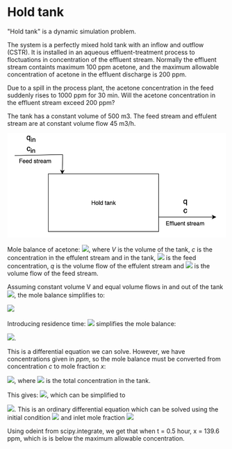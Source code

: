 # Hold tank

"Hold tank" is a dynamic simulation problem.

The system is a perfectly mixed hold tank with an inflow and outflow (CSTR). It is installed in an aqueous effluent-treatment process to floctuations in concentration of the effluent stream. Normally the effluent stream containts maximum 100 ppm acetone, and the maximum allowable concentration of acetone in the effluent discharge is 200 ppm. 

Due to a spill in the process plant, the acetone concentration in the feed suddenly rises to 1000 ppm for 30 min. Will the acetone concentration in the effluent stream exceed 200 ppm?

The tank has a constant volume of 500 m3. The feed stream and effulent stream are at constant volume flow 45 m3/h.

![Image of flow chart](hold-tank-flow-chart.png)

Mole balance of acetone:
<img src="https://render.githubusercontent.com/render/math?math=\frac{d}{dt}(V\cdot c) = q_{in} c_{in} - q c">,
where *V* is the volume of the tank, *c* is the concentration in the effulent stream and in the tank, <img src="https://render.githubusercontent.com/render/math?math=\ c_{in}"> is the feed concentration, *q* is the volume flow of the effulent stream and <img src="https://render.githubusercontent.com/render/math?math=\ q_{in} "> is the volume flow of the feed stream.

Assuming constant volume V and equal volume flows in and out of the tank <img src="https://render.githubusercontent.com/render/math?math=\ q_{in} = q ">, the mole balance simplifies to:

<img src="https://render.githubusercontent.com/render/math?math=\V\frac{dc}{dt} = q_{in}(c_{in} - c)">

Introducing residence time: <img src="https://render.githubusercontent.com/render/math?math=\tau=\frac{V}{q_{in}}"> simplifies the mole balance:

<img src="https://render.githubusercontent.com/render/math?math=\tau\frac{dc}{dt} = c_{in} - c">.

This is a differential equation we can solve. However, we have concentrations given in *ppm*, so the mole balance must be converted from concentration *c* to mole fraction *x*:

<img src="https://render.githubusercontent.com/render/math?math=c = c_T \cdot x">, where <img src="https://render.githubusercontent.com/render/math?math=c_T"> is the total concentration in the tank. 

This gives: <img src="https://render.githubusercontent.com/render/math?math=\tau\frac{d}{dt}(c_T \cdot x) = c_T x_{in} - c_T x">, which can be simplified to

<img src="https://render.githubusercontent.com/render/math?math=\tau\frac{dx}{dt} = x_{in} - x">. This is an ordinary differential equation which can be solved using the initial condition <img src="https://render.githubusercontent.com/render/math?math=x(t=0)=100 ppm"> and inlet mole fraction <img src="https://render.githubusercontent.com/render/math?math=x_{in}= 1000 ppm">


Using odeint from scipy.integrate, we get that when t = 0.5 hour, x = 139.6 ppm, which is is below the maximum allowable concentration. 



